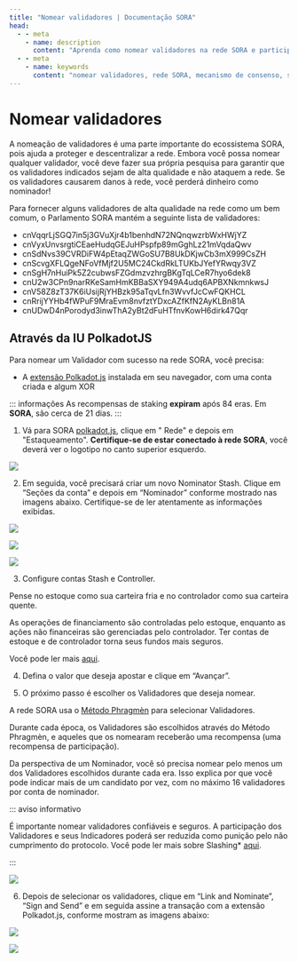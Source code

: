```yaml
---
title: "Nomear validadores | Documentação SORA"
head:
  - - meta
    - name: description
      content: "Aprenda como nomear validadores na rede SORA e participar do mecanismo de consenso. Descubra o processo de seleção e nomeação de validadores, entenda seu papel na segurança da rede e contribua ativamente para a governança descentralizada do ecossistema SORA."
  - - meta
    - name: keywords
      content: "nomear validadores, rede SORA, mecanismo de consenso, selecionar validadores, nomear validadores, segurança de rede, governança descentralizada"
---
```


# Nomear validadores

A nomeação de validadores é uma parte importante do ecossistema SORA, pois ajuda a proteger e descentralizar a rede. Embora você possa nomear qualquer validador, você deve fazer sua própria pesquisa para garantir que os validadores indicados sejam de alta qualidade e não ataquem a rede. Se os validadores causarem danos à rede, você perderá dinheiro como nominador!

Para fornecer alguns validadores de alta qualidade na rede como um bem comum, o Parlamento SORA mantém a seguinte lista de validadores:

- cnVqqrLjSGQ7in5j3GVuXjr4b1benhdN72NQnqwzrbWxHWjYZ
- cnVyxUnvsrgtiCEaeHudqGEJuHPspfp89mGghLz21mVqdaQwv
- cnSdNvs39CVRDiFW4pEtaqZWGoSU7B8UkDKjwCb3mX999CsZH
- cnScvgXFLQgeNFoVfMjf2U5MC24CkdRkLTUKbJYefYRwqy3VZ
- cnSgH7nHuiPk5Z2cubwsFZGdmzvzhrgBKgTqLCeR7hyo6dek8
- cnU2w3CPn9narRKeSamHmKBBaSXY949A4udq6APBXNkmnkwsJ
- cnV58Z8zT37K6iUsijRjYHBzk95aTqvLfn3WvvfJcCwFQKHCL
- cnRrijYYHb4fWPuF9MraEvm8nvfztYDxcAZfKfN2AyKLBn81A
- cnUDwD4nPorodyd3inwThA2yBt2dFuHTfnvKowH6dirk47Qqr

## Através da IU PolkadotJS

Para nomear um Validador com sucesso na rede SORA, você precisa:

- A [extensão Polkadot.js](https://polkadot.js.org/extension/) instalada em seu navegador, com uma conta criada e algum XOR

::: informações
As recompensas de staking **expiram** após 84 eras. Em **SORA**, são cerca de 21 dias.
:::

1. Vá para SORA [polkadot.js](https://polkadot.js.org/apps/?rpc=wss%3A%2F%2Fws.sora2.soramitsu.co.jp#/staking), clique em " Rede" e depois em "Estaqueamento". **Certifique-se de estar conectado à rede SORA**, você deverá ver o logotipo no canto superior esquerdo.

![](.gitbook/assets/polkadotjs-staking-tab.png)

2. Em seguida, você precisará criar um novo Nominator Stash. Clique em “Seções da conta” e depois em “Nominador” conforme mostrado nas imagens abaixo. Certifique-se de ler atentamente as informações exibidas.

![](.gitbook/assets/polkadotjs-account-actions.png)

![](.gitbook/assets/polkadotjs-nominator-button.png)

![](.gitbook/assets/polkadotjs-setup-nominator.png)

3. Configure contas Stash e Controller.

Pense no estoque como sua carteira fria e no controlador como sua carteira quente.

As operações de financiamento são controladas pelo estoque, enquanto as ações não financeiras são gerenciadas pelo controlador. Ter contas de estoque e de controlador torna seus fundos mais seguros.

Você pode ler mais [aqui](https://www.holdpolkadot.com/post/stash-account-controller-account-on-polkadot-and-kusama).

4. Defina o valor que deseja apostar e clique em “Avançar”.

5. O próximo passo é escolher os Validadores que deseja nomear.

A rede SORA usa o [Método Phragmèn](https://wiki.polkadot.network/docs/en/learn-phragmen) para selecionar Validadores.

Durante cada época, os Validadores são escolhidos através do Método Phragmèn, e aqueles que os nomearam receberão uma recompensa (uma recompensa de participação).

Da perspectiva de um Nominador, você só precisa nomear pelo menos um dos Validadores escolhidos durante cada era. Isso explica por que você pode indicar mais de um candidato por vez, com no máximo 16 validadores por conta de nominador.

::: aviso informativo

É importante nomear validadores confiáveis ​​e seguros. A participação dos Validadores e seus Indicadores poderá ser reduzida como punição pelo não cumprimento do protocolo. Você pode ler mais sobre Slashing\* [aqui](https://w3f-research.readthedocs.io/en/latest/polkadot/slashing/amounts.html).

:::

![](.gitbook/assets/polkadotjs-setup-nominator-step2.png)

6. Depois de selecionar os validadores, clique em “Link and Nominate”, “Sign and Send” e em seguida assine a transação com a extensão Polkadot.js, conforme mostram as imagens abaixo:

![](.gitbook/assets/polkadotjs-bond-and-nomintate-extrinsic.png)

![](.gitbook/assets/polkadotjs-bond-and-nomintate-extrinsic-signing.png)
